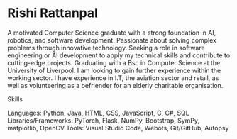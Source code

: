 # Rishi Rattanpal

A motivated Computer Science graduate with a strong foundation in AI, robotics, and software development. Passionate about solving complex problems through innovative technology. Seeking a role in software engineering or AI development to apply my technical skills and contribute to cutting-edge projects. Graduating with a Bsc in Computer Science at the University of Liverpool. I am looking to gain further experience within the working sector. I have experience in I.T, the aviation sector and retail, as well as volunteering as a befriender for an elderly charitable organisation.

Skills

Languages: Python, Java, HTML, CSS, JavaScript, C, C#, SQL
Libraries/Frameworks: PyTorch, Flask, NumPy, Bootstrap, SymPy, matplotlib, OpenCV 
Tools: Visual Studio Code, Webots, Git/GitHub, Autopsy


